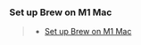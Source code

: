 ### Set up Brew on M1 Mac
>- [Set up Brew on M1 Mac](https://medium.com/subjective-developer/set-up-brew-on-m1-mac-e4ea805e5634)
